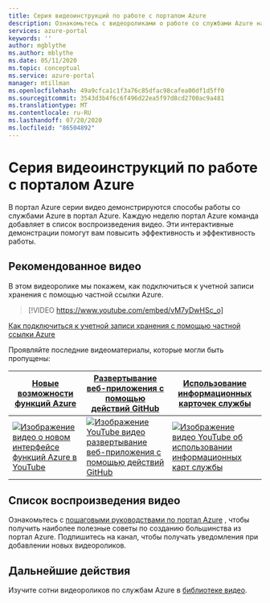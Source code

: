 ```yaml
---
title: Серия видеоинструкций по работе с порталом Azure
description: Ознакомьтесь с видеороликами о работе со службами Azure на портале. Просматривайте и применяйте ссылки непосредственно на последние видеоролики.
services: azure-portal
keywords: ''
author: mgblythe
ms.author: mblythe
ms.date: 05/11/2020
ms.topic: conceptual
ms.service: azure-portal
manager: mtillman
ms.openlocfilehash: 49a9cfca1c1f3a76c85dfac98cafea00df1d5ff0
ms.sourcegitcommit: 3543d3b4f6c6f496d22ea5f97d8cd2700ac9a481
ms.translationtype: MT
ms.contentlocale: ru-RU
ms.lasthandoff: 07/20/2020
ms.locfileid: "86504892"
---
```

# <a name="azure-portal-how-to-video-series"></a>Серия видеоинструкций по работе с порталом Azure

В портал Azure серии видео демонстрируются способы работы со службами Azure в портал Azure. Каждую неделю портал Azure команда добавляет в список воспроизведения видео. Эти интерактивные демонстрации помогут вам повысить эффективность и эффективность работы.

## <a name="featured-video"></a>Рекомендованное видео

В этом видеоролике мы покажем, как подключиться к учетной записи хранения с помощью частной ссылки Azure.

> [!VIDEO https://www.youtube.com/embed/vM7yDwHSc_o]

[Как подключиться к учетной записи хранения с помощью частной ссылки Azure](https://www.youtube.com/watch?v=vM7yDwHSc_o)

Проявляйте последние видеоматериалы, которые могли быть пропущены:

| [Новые возможности функций Azure](https://www.youtube.com/watch?v=0bdT_9uOqkg)  | [Развертывание веб-приложения с помощью действий GitHub](https://www.youtube.com/watch?v=b2oyxbSbLPA)  | [Использование информационных карточек службы](https://www.youtube.com/watch?v=u00TU531qsQ)  |
| ------| ------ | ------ |
| [![Изображение видео о новом интерфейсе функций Azure в YouTube](https://i.ytimg.com/vi/0bdT_9uOqkg/hqdefault.jpg?sqp=-oaymwEYCKgBEF5IVfKriqkDCwgBFQAAiEIYAXAB&rs=AOn4CLAf2gcTSuNBP-DczGeEB7rQLKc4UQ)](http://www.youtube.com/watch?v=0bdT_9uOqkg) | [![Изображение YouTube видео развертывание веб-приложения с помощью действий GitHub](https://i.ytimg.com/vi/b2oyxbSbLPA/hqdefault.jpg?sqp=-oaymwEYCKgBEF5IVfKriqkDCwgBFQAAiEIYAXAB&rs=AOn4CLBUZwS_xaZIkYNakpHFvFIiD8i-Tw)](http://www.youtube.com/watch?v=b2oyxbSbLPA) | [![Изображение видео YouTube об использовании информационных карт службы](https://i.ytimg.com/vi/u00TU531qsQ/hqdefault.jpg?sqp=-oaymwEYCKgBEF5IVfKriqkDCwgBFQAAiEIYAXAB&rs=AOn4CLAiBhmM0tZo_eV_u_JClkx3SXaWFw)](http://www.youtube.com/watch?v=u00TU531qsQ) |

## <a name="video-playlist"></a>Список воспроизведения видео

Ознакомьтесь с [пошаговыми руководствами по портал Azure](https://www.youtube.com/playlist?list=PLLasX02E8BPBKgXP4oflOL29TtqTzwhxR) , чтобы получить наиболее полезные советы по созданию большинства из портал Azure. Подпишитесь на канал, чтобы получать уведомления при добавлении новых видеороликов.

## <a name="next-steps"></a>Дальнейшие действия

Изучите сотни видеороликов по службам Azure в [библиотеке видео](https://azure.microsoft.com/resources/videos/index/?tag=microsoft-azure-portal).
